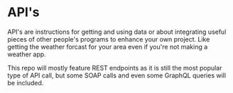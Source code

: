 # API's
<p>API's are instructions for getting and using data or about integrating useful pieces of other people's programs to enhance your own project. Like getting the weather forcast for your area even if you're not making a weather app.<p>
<p>This repo will mostly feature REST endpoints as it is still the most popular type of API call, but some SOAP calls and even some GraphQL queries will be included.</p>
